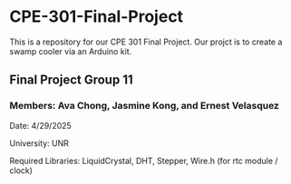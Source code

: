 # CPE-301-Final-Project
This is a repository for our CPE 301 Final Project. Our projct is to create a swamp cooler via an Arduino kit.
## Final Project Group 11
### Members: Ava Chong, Jasmine Kong, and Ernest Velasquez
Date: 4/29/2025

University: UNR
  
Required Libraries: LiquidCrystal, DHT, Stepper, Wire.h (for rtc module / clock)
